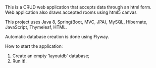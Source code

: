 This is a CRUD web application that accepts data through an html form. Web application also
draws accepted rooms using html5 canvas

This project uses Java 8, Spring(Boot, MVC, JPA), MySQL, Hibernate, JavaScript, Thymeleaf, HTML. 

Automatic database creation is done using Flyway.

How to start the application:
1. Create an empty 'layoutdb' database;
2. Run it!.

